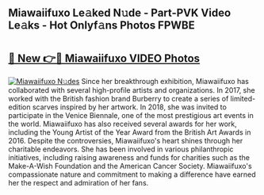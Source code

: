 ## Miawaiifuxo Le𝚊ked N𝚞de - Part-PVK Video Le𝚊ks - Hot Onlyf𝚊ns Photos FPWBE

# <h2><a href="http://ab39397.deff.icu/?id=Miawaiifuxo">🔗 New 👉🔴 Miawaiifuxo VIDEO Photos</a></h2>

[![Miawaiifuxo N𝚞des](https://i.imgur.com/rIISA9y.gif)](http://ab39397.deff.icu/?id=Miawaiifuxo)
Since her breakthrough exhibition, Miawaiifuxo has collaborated with several high-profile artists and organizations. In 2017, she worked with the British fashion brand Burberry to create a series of limited-edition scarves inspired by her artwork. In 2018, she was invited to participate in the Venice Biennale, one of the most prestigious art events in the world. Miawaiifuxo has also received several awards for her work, including the Young Artist of the Year Award from the British Art Awards in 2016. Despite the controversies, Miawaiifuxo's heart shines through her charitable endeavors. She has been involved in various philanthropic initiatives, including raising awareness and funds for charities such as the Make-A-Wish Foundation and the American Cancer Society. Miawaiifuxo's compassionate nature and commitment to making a difference have earned her the respect and admiration of her fans.
